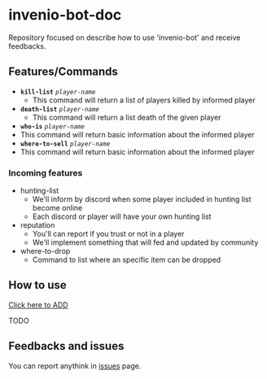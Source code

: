 # invenio-bot-doc

Repository focused on describe how to use 'invenio-bot' and receive feedbacks.

## Features/Commands
- **`kill-list`** *`player-name`*
  - This command will return a list of players killed by informed player
- **`death-list`** *`player-name`*
  - This command will return a list death of the given player
-  **`who-is`** *`player-name`*
  - This command will return basic information about the informed player
-  **`where-to-sell`** *`player-name`*
  - This command will return basic information about the informed player
  
### Incoming features
- hunting-list
  - We'll inform by discord when some player included in hunting list become online
  - Each discord or player will have your own hunting list
- reputation
  - You'll can report if you trust or not in a player
  - We'll implement something that will fed and updated by community
- where-to-drop
  - Command to list where an specific item can be dropped
  
## How to use

[Click here to ADD](https://discord.com/api/oauth2/authorize?client_id=1084266899950534677&permissions=397284485184&scope=bot)

TODO

## Feedbacks and issues
You can report anythink in [issues](https://github.com/medivians/invenio-bot-doc/issues) page.
